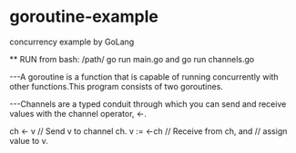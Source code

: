 # goroutine-example
concurrency example by GoLang

** RUN from bash:
 /path/ go run main.go and go run channels.go

---A goroutine is a function that is capable of running concurrently with other functions.This program consists of two goroutines.

---Channels are a typed conduit through which you can send and receive values with the channel operator, <-.

ch <- v    // Send v to channel ch.
v := <-ch  // Receive from ch, and
           // assign value to v.

        